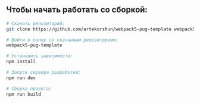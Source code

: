 ## Чтобы начать работать со сборкой:

``` bash
# Скачать репозиторий:
git clone https://github.com/artekorshun/webpack5-pug-template webpack5-pug-template

# Войти в папку со скачанным репозиторием:
webpack5-pug-template

# Установить зависимости:
npm install

# Запуск сервера разработки:
npm run dev

# Сборка проекта:
npm run build
```
